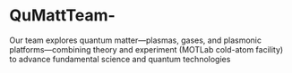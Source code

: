 # QuMattTeam-
Our team explores quantum matter—plasmas, gases, and plasmonic platforms—combining theory and experiment (MOTLab cold-atom facility) to advance fundamental science and quantum technologies
